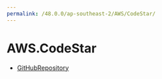 ```yaml
---
permalink: /48.0.0/ap-southeast-2/AWS/CodeStar/
---
```


# AWS.CodeStar



* [GitHubRepository](GitHubRepository.md)